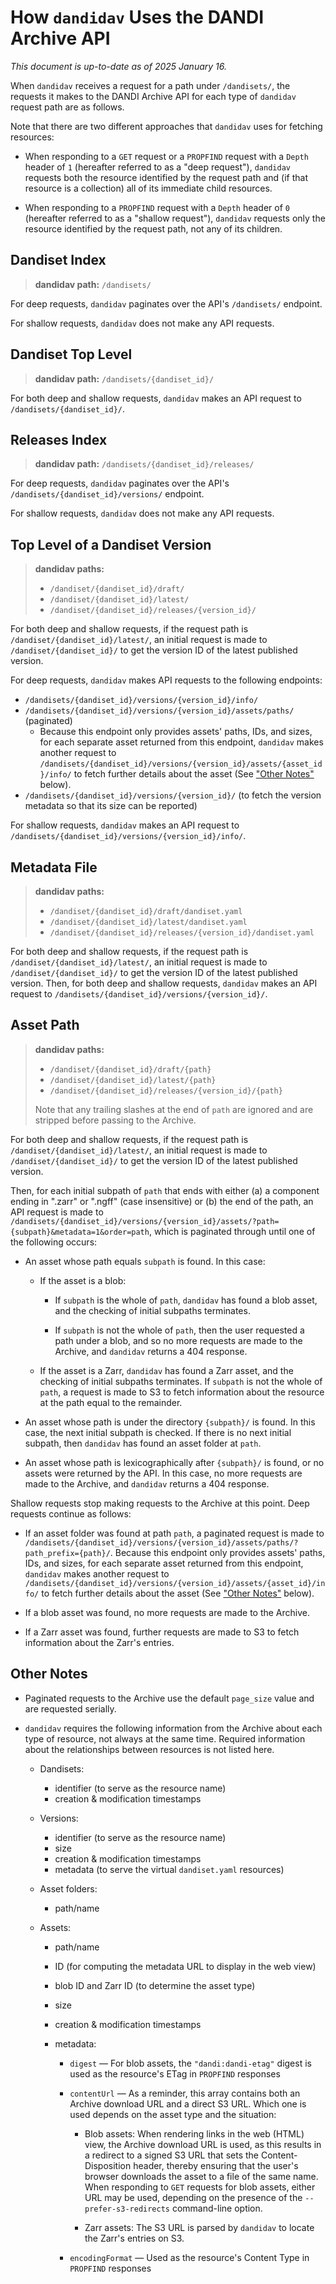 How `dandidav` Uses the DANDI Archive API
=========================================

*This document is up-to-date as of 2025 January 16.*

When `dandidav` receives a request for a path under `/dandisets/`, the requests
it makes to the DANDI Archive API for each type of `dandidav` request path are
as follows.

Note that there are two different approaches that `dandidav` uses for fetching
resources:

- When responding to a `GET` request or a `PROPFIND` request with a `Depth`
  header of `1` (hereafter referred to as a "deep request"), `dandidav`
  requests both the resource identified by the request path and (if that
  resource is a collection) all of its immediate child resources.

- When responding to a `PROPFIND` request with a `Depth` header of `0`
  (hereafter referred to as a "shallow request"), `dandidav` requests only the
  resource identified by the request path, not any of its children.

Dandiset Index
--------------

> **dandidav path:** `/dandisets/`

For deep requests, `dandidav` paginates over the API's `/dandisets/` endpoint.

For shallow requests, `dandidav` does not make any API requests.

Dandiset Top Level
------------------

> **dandidav path:** `/dandisets/{dandiset_id}/`

For both deep and shallow requests, `dandidav` makes an API request to `/dandisets/{dandiset_id}/`.

Releases Index
--------------

> **dandidav path:** `/dandisets/{dandiset_id}/releases/`

For deep requests, `dandidav` paginates over the API's `/dandisets/{dandiset_id}/versions/` endpoint.

For shallow requests, `dandidav` does not make any API requests.

Top Level of a Dandiset Version
-------------------------------

> **dandidav paths:**
>
> - `/dandiset/{dandiset_id}/draft/`
> - `/dandiset/{dandiset_id}/latest/`
> - `/dandiset/{dandiset_id}/releases/{version_id}/`

For both deep and shallow requests, if the request path is
`/dandiset/{dandiset_id}/latest/`, an initial request is made to
`/dandiset/{dandiset_id}/` to get the version ID of the latest published
version.

For deep requests, `dandidav` makes API requests to the following endpoints:

- `/dandisets/{dandiset_id}/versions/{version_id}/info/`
- `/dandisets/{dandiset_id}/versions/{version_id}/assets/paths/` (paginated)
    - Because this endpoint only provides assets' paths, IDs, and sizes, for
      each separate asset returned from this endpoint, `dandidav` makes another
      request to
      `/dandisets/{dandiset_id}/versions/{version_id}/assets/{asset_id}/info/`
      to fetch further details about the asset (See ["Other
      Notes"](#other-notes) below).
- `/dandisets/{dandiset_id}/versions/{version_id}/` (to fetch the version
  metadata so that its size can be reported)

For shallow requests, `dandidav` makes an API request to
`/dandisets/{dandiset_id}/versions/{version_id}/info/`.

Metadata File
-------------

> **dandidav paths:**
>
> - `/dandiset/{dandiset_id}/draft/dandiset.yaml`
> - `/dandiset/{dandiset_id}/latest/dandiset.yaml`
> - `/dandiset/{dandiset_id}/releases/{version_id}/dandiset.yaml`

For both deep and shallow requests, if the request path is
`/dandiset/{dandiset_id}/latest/`, an initial request is made to
`/dandiset/{dandiset_id}/` to get the version ID of the latest published
version.  Then, for both deep and shallow requests, `dandidav` makes an API
request to `/dandisets/{dandiset_id}/versions/{version_id}/`.

Asset Path
----------

> **dandidav paths:**
>
> - `/dandiset/{dandiset_id}/draft/{path}`
> - `/dandiset/{dandiset_id}/latest/{path}`
> - `/dandiset/{dandiset_id}/releases/{version_id}/{path}`
>
> Note that any trailing slashes at the end of `path` are ignored and are
> stripped before passing to the Archive.

For both deep and shallow requests, if the request path is
`/dandiset/{dandiset_id}/latest/`, an initial request is made to
`/dandiset/{dandiset_id}/` to get the version ID of the latest published
version.

Then, for each initial subpath of `path` that ends with either (a) a component
ending in ".zarr" or ".ngff" (case insensitive) or (b) the end of the path, an
API request is made to
`/dandisets/{dandiset_id}/versions/{version_id}/assets/?path={subpath}&metadata=1&order=path`,
which is paginated through until one of the following occurs:

- An asset whose path equals `subpath` is found.  In this case:

    - If the asset is a blob:

        - If `subpath` is the whole of `path`, `dandidav` has found a blob
          asset, and the checking of initial subpaths terminates.

        - If `subpath` is not the whole of `path`, then the user requested a
          path under a blob, and so no more requests are made to the Archive,
          and `dandidav` returns a 404 response.

    - If the asset is a Zarr, `dandidav` has found a Zarr asset, and the
      checking of initial subpaths terminates.  If `subpath` is not the whole
      of `path`, a request is made to S3 to fetch information about the
      resource at the path equal to the remainder.

- An asset whose path is under the directory `{subpath}/` is found.  In this
  case, the next initial subpath is checked.  If there is no next initial
  subpath, then `dandidav` has found an asset folder at `path`.

- An asset whose path is lexicographically after `{subpath}/` is found, or no
  assets were returned by the API.  In this case, no more requests are made to
  the Archive, and `dandidav` returns a 404 response.

Shallow requests stop making requests to the Archive at this point.  Deep
requests continue as follows:

- If an asset folder was found at path `path`, a paginated request is made to
  `/dandisets/{dandiset_id}/versions/{version_id}/assets/paths/?path_prefix={path}/`.
  Because this endpoint only provides assets' paths, IDs, and sizes, for each
  separate asset returned from this endpoint, `dandidav` makes another request
  to `/dandisets/{dandiset_id}/versions/{version_id}/assets/{asset_id}/info/`
  to fetch further details about the asset (See ["Other Notes"](#other-notes)
  below).

- If a blob asset was found, no more requests are made to the Archive.

- If a Zarr asset was found, further requests are made to S3 to fetch
  information about the Zarr's entries.

Other Notes
-----------

- Paginated requests to the Archive use the default `page_size` value and are
  requested serially.

- `dandidav` requires the following information from the Archive about each
  type of resource, not always at the same time.  Required information about
  the relationships between resources is not listed here.

    - Dandisets:
        - identifier (to serve as the resource name)
        - creation & modification timestamps

    - Versions:
        - identifier (to serve as the resource name)
        - size
        - creation & modification timestamps
        - metadata (to serve the virtual `dandiset.yaml` resources)

    - Asset folders:
        - path/name

    - Assets:
        - path/name
        - ID (for computing the metadata URL to display in the web view)
        - blob ID and Zarr ID (to determine the asset type)
        - size
        - creation & modification timestamps
        - metadata:

            - `digest` — For blob assets, the `"dandi:dandi-etag"` digest is
              used as the resource's ETag in `PROPFIND` responses

            - `contentUrl` — As a reminder, this array contains both an Archive
              download URL and a direct S3 URL.  Which one is used depends on
              the asset type and the situation:

                - Blob assets: When rendering links in the web (HTML) view, the
                  Archive download URL is used, as this results in a redirect
                  to a signed S3 URL that sets the Content-Disposition header,
                  thereby ensuring that the user's browser downloads the asset
                  to a file of the same name.  When responding to `GET`
                  requests for blob assets, either URL may be used, depending
                  on the presence of the `--prefer-s3-redirects` command-line
                  option.

                - Zarr assets: The S3 URL is parsed by `dandidav` to locate the
                  Zarr's entries on S3.

            - `encodingFormat` — Used as the resource's Content Type in
              `PROPFIND` responses
